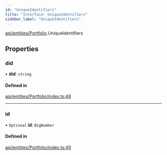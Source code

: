 ```yaml
---
id: "UniqueIdentifiers"
title: "Interface: UniqueIdentifiers"
sidebar_label: "UniqueIdentifiers"
---
```


[api/entities/Portfolio](../../../../../modules/API/Entities/Portfolio/Portfolio.md).UniqueIdentifiers

## Properties

### did

• **did**: `string`

#### Defined in

[api/entities/Portfolio/index.ts:48](https://github.com/PolymeshAssociation/polymesh-sdk/blob/adcc38781/src/api/entities/Portfolio/index.ts#L48)

___

### id

• `Optional` **id**: `BigNumber`

#### Defined in

[api/entities/Portfolio/index.ts:49](https://github.com/PolymeshAssociation/polymesh-sdk/blob/adcc38781/src/api/entities/Portfolio/index.ts#L49)
